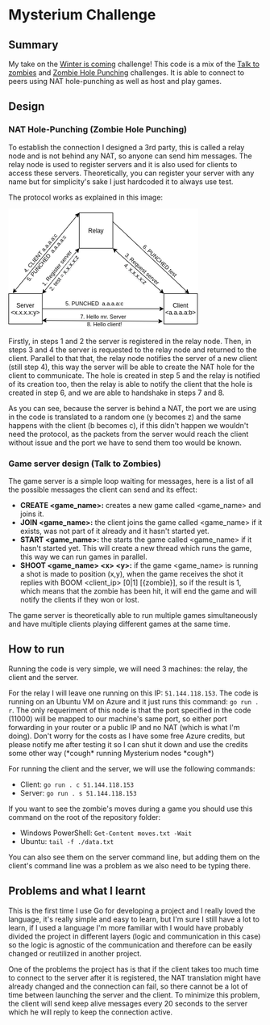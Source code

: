 # Mysterium Challenge

## Summary

My take on the [Winter is coming](https://github.com/mysteriumnetwork/winter-is-coming) challenge! This code is a mix of the [Talk to zombies](https://github.com/mysteriumnetwork/winter-is-coming/blob/master/quests/Talk_to_Zombies.md) and [Zombie Hole Punching](https://github.com/mysteriumnetwork/winter-is-coming/blob/master/quests/Zombie_Hole_Punching.md) challenges. It is able to connect to peers using NAT hole-punching as well as host and play games.

## Design

### NAT Hole-Punching (Zombie Hole Punching)

To establish the connection I designed a 3rd party, this is called a relay node and is not behind any NAT, so anyone can send him messages. The relay node is used to register servers and it is also used for clients to access these servers. Theoretically, you can register your server with any name but for simplicity's sake I just hardcoded it to always use test.

The protocol works as explained in this image:

![NAT hole-punching protocol diagram](./images/hole_punching_protocol.png)

Firstly, in steps 1 and 2 the server is registered in the relay node. Then, in steps 3 and 4 the server is requested to the relay node and returned to the client. Parallel to that that, the relay node notifies the server of a new client (still step 4), this way the server will be able to create the NAT hole for the client to communicate. The hole is created in step 5 and the relay is notified of its creation too, then the relay is able to notify the client that the hole is created in step 6, and we are able to handshake in steps 7 and 8.

As you can see, because the server is behind a NAT, the port we are using in the code is translated to a random one (y becomes z) and the same happens with the client (b becomes c), if this didn't happen we wouldn't need the protocol, as the packets from the server would reach the client without issue and the port we have to send them too would be known.

### Game server design (Talk to Zombies)

The game server is a simple loop waiting for messages, here is a list of all the possible messages the client can send and its effect:
- **CREATE \<game_name>:** creates a new game called \<game_name> and joins it.
- **JOIN \<game_name>:** the client joins the game called \<game_name> if it exists, was not part of it already and it hasn't started yet.
- **START \<game_name>:** the starts the game called \<game_name> if it hasn't started yet. This will create a new thread which runs the game, this way we can run games in parallel.
- **SHOOT \<game_name> \<x> \<y>:** if the game \<game_name> is running a shot is made to position (x,y), when the game receives the shot it replies with BOOM \<client_ip> [0|1] [{zombie}], so if the result is 1, which means that the zombie has been hit, it will end the game and will notify the clients if they won or lost.

The game server is theoretically able to run multiple games simultaneously and have multiple clients playing different games at the same time.

## How to run

Running the code is very simple, we will need 3 machines: the relay, the client and the server.

For the relay I will leave one running on this IP: `51.144.118.153`. The code is running on an Ubuntu VM on Azure and it just runs this command: `go run . r`. The only requeriment of this node is that the port specified in the code (11000) will be mapped to our machine's same port, so either port forwarding in your router or a public IP and no NAT (which is what I'm doing). Don't worry for the costs as I have some free Azure credits, but please notify me after testing it so I can shut it down and use the credits some other way (\*cough\* running Mysterium nodes \*cough\*)

For running the client and the server, we will use the following commands:
- Client: `go run . c 51.144.118.153`
- Server: `go run . s 51.144.118.153`

If you want to see the zombie's moves during a game you should use this command on the root of the repository folder:
- Windows PowerShell: `Get-Content moves.txt -Wait`
- Ubuntu: `tail -f ./data.txt`

You can also see them on the server command line, but adding them on the client's command line was a problem as we also need to be typing there.

## Problems and what I learnt

This is the first time I use Go for developing a project and I really loved the language, it's really simple and easy to learn, but I'm sure I still have a lot to learn, if I used a language I'm more familiar with I would have probably divided the project in different layers (logic and communication in this case) so the logic is agnostic of the communication and therefore can be easily changed or reutilized in another project.

One of the problems the project has is that if the client takes too much time to connect to the server after it is registered, the NAT translation might have already changed and the connection can fail, so there cannot be a lot of time between launching the server and the client. To minimize this problem, the client will send keep alive messages every 20 seconds to the server which he will reply to keep the connection active.
